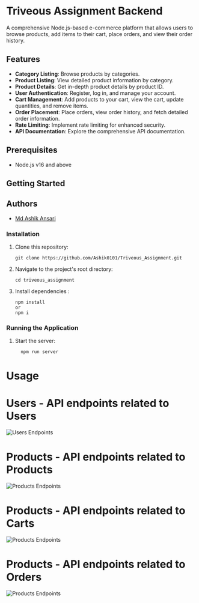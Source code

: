 # Triveous Assignment Backend

A comprehensive Node.js-based e-commerce platform that allows users to browse products, add items to their cart, place orders, and view their order history.

## Features

- **Category Listing**: Browse products by categories.
- **Product Listing**: View detailed product information by category.
- **Product Details**: Get in-depth product details by product ID.
- **User Authentication**: Register, log in, and manage your account.
- **Cart Management**: Add products to your cart, view the cart, update quantities, and remove items.
- **Order Placement**: Place orders, view order history, and fetch detailed order information.
- **Rate Limiting**: Implement rate limiting for enhanced security.
- **API Documentation**: Explore the comprehensive API documentation.

## Prerequisites

- Node.js v16 and above

## Getting Started

<!--
For detailed setup instructions, please refer to the [Installation Guide](#installation-guide) in the project documentation. -->

## Authors

- [Md Ashik Ansari](https://github.com/Ashik0101)

### Installation

1. Clone this repository:

   ```shell
   git clone https://github.com/Ashik0101/Triveous_Assignment.git
   ```

2. Navigate to the project's root directory:

   ```shell
   cd triveous_assignment

   ```

3. Install dependencies :

   ```shell
   npm install
   or
   npm i
   ```

### Running the Application

1. Start the server:

   ```shell
     npm run server
   ```

# Usage

# Users - API endpoints related to Users

![Users Endpoints](https://triveous-swagger-documentation-images.s3.amazonaws.com/Users.png)

# Products - API endpoints related to Products

![Products Endpoints](https://triveous-swagger-documentation-images.s3.amazonaws.com/Products.png)

# Products - API endpoints related to Carts

![Products Endpoints](https://triveous-swagger-documentation-images.s3.amazonaws.com/Cart.png)

# Products - API endpoints related to Orders

![Products Endpoints](https://triveous-swagger-documentation-images.s3.amazonaws.com/Orders.png)

```

```
